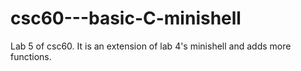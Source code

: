 # csc60---basic-C-minishell
Lab 5 of csc60. It is an extension of lab 4's minishell and adds more functions.
